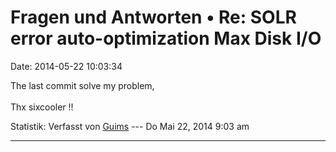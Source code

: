 Fragen und Antworten • Re: SOLR error auto-optimization Max Disk I/O
====================================================================

Date: 2014-05-22 10:03:34

The last commit solve my problem,\
\
Thx sixcooler !!

Statistik: Verfasst von
[Guims](http://forum.yacy-websuche.de/memberlist.php?mode=viewprofile&u=8995)
--- Do Mai 22, 2014 9:03 am

------------------------------------------------------------------------
